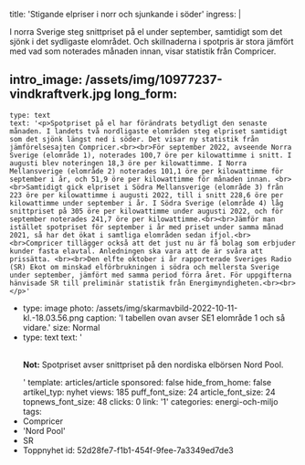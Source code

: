 title: 'Stigande elpriser i norr och sjunkande i söder'
ingress: |
  <p>I norra Sverige steg snittpriset på el under september, samtidigt som det sjönk i det sydligaste elområdet. Och skillnaderna i spotpris är stora jämfört med vad som noterades månaden innan, visar statistik från Compricer.
  </p>
  
intro_image: /assets/img/10977237-vindkraftverk.jpg
long_form:
  -
    type: text
    text: '<p>Spotpriset på el har förändrats betydligt den senaste månaden. I landets två nordligaste elområden steg elpriset samtidigt som det sjönk längst ned i söder. Det visar ny statistik från jämförelsesajten Compricer.<br><br>För september 2022, avseende Norra Sverige (elområde 1), noterades 100,7 öre per kilowattimme i snitt. I augusti blev noteringen 18,3 öre per kilowattimme. I Norra Mellansverige (elområde 2) noterades 101,1 öre per kilowattimme för september i år, och 51,9 öre per kilowattimme för månaden innan. <br><br>Samtidigt gick elpriset i Södra Mellansverige (elområde 3) från 223 öre per kilowattimme i augusti 2022, till i snitt 228,6 öre per kilowattimme under september i år. I Södra Sverige (elområde 4) låg snittpriset på 305 öre per kilowattimme under augusti 2022, och för september noterades 241,7 öre per kilowattimme.<br><br>Jämför man istället spotpriset för september i år med priset under samma månad 2021, så har det ökat i samtliga elområden sedan ifjol.<br><br>Compricer tillägger också att det just nu är få bolag som erbjuder kunder fasta elavtal. Anledningen ska vara att de är svåra att prissätta. <br><br>Den elfte oktober i år rapporterade Sveriges Radio (SR) Ekot om minskad elförbrukningen i södra och mellersta Sverige under september, jämfört med samma period förra året. För uppgifterna hänvisade SR till preliminär statistik från Energimyndigheten.<br><br></p>'
  -
    type: image
    photo: /assets/img/skarmavbild-2022-10-11-kl.-18.03.56.png
    caption: 'I tabellen ovan avser SE1 elområde 1 och så vidare.'
    size: Normal
  -
    type: text
    text: '<p><b><br>Not:</b> Spotpriset avser snittpriset på den nordiska elbörsen Nord Pool.</p>'
template: articles/article
sponsored: false
hide_from_home: false
artikel_typ: nyhet
views: 185
puff_font_size: 24
article_font_size: 24
topnews_font_size: 48
clicks: 0
link: '1'
categories: energi-och-miljo
tags:
  - Compricer
  - 'Nord Pool'
  - SR
  - Toppnyhet
id: 52d28fe7-f1b1-454f-9fee-7a3349ed7de3
